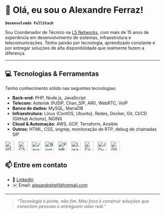 # 👋 Olá, eu sou o Alexandre Ferraz!

**`Desenvolvedo FullStack`**

Sou Coordenador de Técnico na [L5 Networks](https://www.l5net.com.br), com mais de 15 anos de experiência em desenvolvimento de sistemas, infraestrutura e telecomunicações. Tenho paixão por tecnologia, aprendizado constante e por entregar soluções de alta disponibilidade que realmente fazem a diferença.

---

## 💻 Tecnologias & Ferramentas
Tenho conhecimento sólido nas seguintes tecnologias:

- **Back-end:** PHP, Node.js, JavaScript
- **Telecom:** Asterisk (PJSIP, Chan_SIP, ARI), WebRTC, VoIP
- **Banco de dados:** MySQL, MariaDB
- **Infraestrutura:** Linux (CentOS, Ubuntu), Redes, Docker, Git, CI/CD (GitHub Actions), NGINX
- **Cloud & Automação:** AWS, GCP, Terraform, Ansible
- **Outros:** HTML, CSS, sngrep, monitoração de RTP, debug de chamadas SIP

<img 
    align="left" 
    alt="HTML"
    title="HTML" 
    width="30px" 
    style="padding-right: 10px;" 
    src="https://cdn.jsdelivr.net/gh/devicons/devicon@latest/icons/html5/html5-original.svg" 
/>
<img 
    align="left" 
    alt="CSS" 
    title="CSS"
    width="30px" 
    style="padding-right: 10px;" 
    src="https://cdn.jsdelivr.net/gh/devicons/devicon@latest/icons/css3/css3-original.svg" 
/>
<img 
    align="left" 
    alt="JavaScript" 
    title="JavaScript"
    width="30px" 
    style="padding-right: 10px;" 
    src="https://cdn.jsdelivr.net/gh/devicons/devicon@latest/icons/javascript/javascript-original.svg" 
/>

<img 
    align="left" 
    alt="Bootstrap"
    title="Bootstrap" 
    width="30px" 
    style="padding-right: 10px;" 
    src="https://cdn.jsdelivr.net/gh/devicons/devicon@latest/icons/bootstrap/bootstrap-original.svg" 
/>


<img 
    align="left" 
    alt="PHP" 
    title="PHP"
    width="30px" 
    style="padding-right: 10px;" 
    src="https://cdn.jsdelivr.net/gh/devicons/devicon@latest/icons/php/php-original.svg" 
/>
<img 
    align="left" 
    alt="Laravel" 
    title="Laravel"
    width="30px" 
    style="padding-right: 10px;" 
    src="https://cdn.jsdelivr.net/gh/devicons/devicon@latest/icons/laravel/laravel-original.svg" 
/>
<img 
    align="left" 
    alt="Codeigniter" 
    title="Codeigniter"
    width="30px" 
    style="padding-right: 10px;" 
    src="https://cdn.jsdelivr.net/gh/devicons/devicon@latest/icons/codeigniter/codeigniter-plain-wordmark.svg" 
/>
<img 
    align="left" 
    alt="JQuery" 
    title="JQuery"
    width="30px" 
    style="padding-right: 10px;" 
    src="https://cdn.jsdelivr.net/gh/devicons/devicon@latest/icons/jquery/jquery-original.svg" 
/>
<img 
    align="left" 
    alt="Git" 
    title="Git"
    width="30px" 
    style="padding-right: 10px;" 
    src="https://cdn.jsdelivr.net/gh/devicons/devicon@latest/icons/git/git-original.svg" 
/>

<br/>
<br/>

## 📫 Entre em contato
- 💼 [LinkedIn](https://www.linkedin.com/in/alexandreferraz)
- ✉️ Email: alexandrehpf@hotmail.com
 
---

> _“Tecnologia é ponte, não fim. Meu foco é construir soluções que conectem pessoas e entreguem valor real.”_
